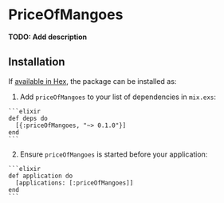 # PriceOfMangoes

**TODO: Add description**

## Installation

If [available in Hex](https://hex.pm/docs/publish), the package can be installed as:

  1. Add `priceOfMangoes` to your list of dependencies in `mix.exs`:

    ```elixir
    def deps do
      [{:priceOfMangoes, "~> 0.1.0"}]
    end
    ```

  2. Ensure `priceOfMangoes` is started before your application:

    ```elixir
    def application do
      [applications: [:priceOfMangoes]]
    end
    ```

